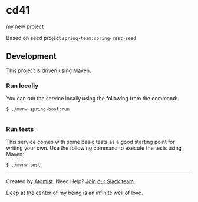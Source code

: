 # cd41    
my new project 
  
Based on seed project `spring-team:spring-rest-seed`
  
## Development             
 
This project is driven using [Maven][mvn].   
 
[mvn]: https://maven.apache.org/   

### Run locally

You can run the service locally using the following from the command:
 
```
$ ./mvnw spring-boot:run
   
```         
         
### Run tests                
  
This service comes with some basic tests as a good starting
point for writing your own.  Use the following command to execute the
tests using Maven: 
 
``` 
$ ./mvnw test
```

---
Created by [Atomist][atomist].
Need Help?  [Join our Slack team][slack].

[atomist]: https://www.atomist.com/
[slack]: https://join.atomist.com/

Deep at the center of my being is an infinite well of love.

